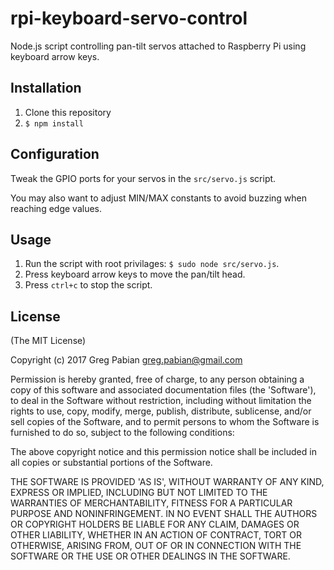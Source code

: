 # rpi-keyboard-servo-control

Node.js script controlling pan-tilt servos attached to Raspberry Pi using keyboard arrow keys.

## Installation

1. Clone this repository
2. `$ npm install`

## Configuration

Tweak the GPIO ports for your servos in the `src/servo.js` script.

You may also want to adjust MIN/MAX constants to avoid buzzing when reaching edge values.

## Usage

1. Run the script with root privilages: `$ sudo node src/servo.js`.
2. Press keyboard arrow keys to move the pan/tilt head.
3. Press `ctrl+c` to stop the script.

## License

(The MIT License)

Copyright (c) 2017 Greg Pabian greg.pabian@gmail.com

Permission is hereby granted, free of charge, to any person obtaining a copy of this software and associated documentation files (the 'Software'), to deal in the Software without restriction, including without limitation the rights to use, copy, modify, merge, publish, distribute, sublicense, and/or sell copies of the Software, and to permit persons to whom the Software is furnished to do so, subject to the following conditions:

The above copyright notice and this permission notice shall be included in all copies or substantial portions of the Software.

THE SOFTWARE IS PROVIDED 'AS IS', WITHOUT WARRANTY OF ANY KIND, EXPRESS OR IMPLIED, INCLUDING BUT NOT LIMITED TO THE WARRANTIES OF MERCHANTABILITY, FITNESS FOR A PARTICULAR PURPOSE AND NONINFRINGEMENT. IN NO EVENT SHALL THE AUTHORS OR COPYRIGHT HOLDERS BE LIABLE FOR ANY CLAIM, DAMAGES OR OTHER LIABILITY, WHETHER IN AN ACTION OF CONTRACT, TORT OR OTHERWISE, ARISING FROM, OUT OF OR IN CONNECTION WITH THE SOFTWARE OR THE USE OR OTHER DEALINGS IN THE SOFTWARE.